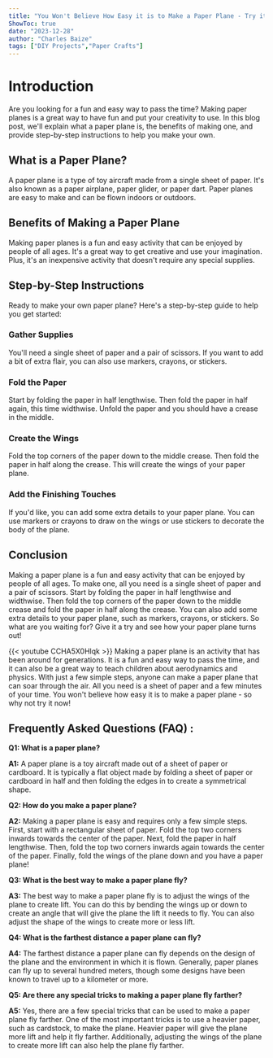 ```yaml
---
title: "You Won't Believe How Easy it is to Make a Paper Plane - Try it Now!"
ShowToc: true 
date: "2023-12-28"
author: "Charles Baize" 
tags: ["DIY Projects","Paper Crafts"]
---
```

# Introduction

Are you looking for a fun and easy way to pass the time? Making paper planes is a great way to have fun and put your creativity to use. In this blog post, we'll explain what a paper plane is, the benefits of making one, and provide step-by-step instructions to help you make your own.

## What is a Paper Plane?

A paper plane is a type of toy aircraft made from a single sheet of paper. It's also known as a paper airplane, paper glider, or paper dart. Paper planes are easy to make and can be flown indoors or outdoors.

## Benefits of Making a Paper Plane

Making paper planes is a fun and easy activity that can be enjoyed by people of all ages. It's a great way to get creative and use your imagination. Plus, it's an inexpensive activity that doesn't require any special supplies.

## Step-by-Step Instructions

Ready to make your own paper plane? Here's a step-by-step guide to help you get started:

### Gather Supplies

You'll need a single sheet of paper and a pair of scissors. If you want to add a bit of extra flair, you can also use markers, crayons, or stickers.

### Fold the Paper

Start by folding the paper in half lengthwise. Then fold the paper in half again, this time widthwise. Unfold the paper and you should have a crease in the middle.

### Create the Wings

Fold the top corners of the paper down to the middle crease. Then fold the paper in half along the crease. This will create the wings of your paper plane.

### Add the Finishing Touches

If you'd like, you can add some extra details to your paper plane. You can use markers or crayons to draw on the wings or use stickers to decorate the body of the plane.

## Conclusion

Making a paper plane is a fun and easy activity that can be enjoyed by people of all ages. To make one, all you need is a single sheet of paper and a pair of scissors. Start by folding the paper in half lengthwise and widthwise. Then fold the top corners of the paper down to the middle crease and fold the paper in half along the crease. You can also add some extra details to your paper plane, such as markers, crayons, or stickers. So what are you waiting for? Give it a try and see how your paper plane turns out!

{{< youtube CCHA5X0Hlqk >}} 
Making a paper plane is an activity that has been around for generations. It is a fun and easy way to pass the time, and it can also be a great way to teach children about aerodynamics and physics. With just a few simple steps, anyone can make a paper plane that can soar through the air. All you need is a sheet of paper and a few minutes of your time. You won't believe how easy it is to make a paper plane - so why not try it now!

## Frequently Asked Questions (FAQ) :
**Q1: What is a paper plane?**

**A1:** A paper plane is a toy aircraft made out of a sheet of paper or cardboard. It is typically a flat object made by folding a sheet of paper or cardboard in half and then folding the edges in to create a symmetrical shape. 

**Q2: How do you make a paper plane?**

**A2:** Making a paper plane is easy and requires only a few simple steps. First, start with a rectangular sheet of paper. Fold the top two corners inwards towards the center of the paper. Next, fold the paper in half lengthwise. Then, fold the top two corners inwards again towards the center of the paper. Finally, fold the wings of the plane down and you have a paper plane! 

**Q3: What is the best way to make a paper plane fly?**

**A3:** The best way to make a paper plane fly is to adjust the wings of the plane to create lift. You can do this by bending the wings up or down to create an angle that will give the plane the lift it needs to fly. You can also adjust the shape of the wings to create more or less lift. 

**Q4: What is the farthest distance a paper plane can fly?**

**A4:** The farthest distance a paper plane can fly depends on the design of the plane and the environment in which it is flown. Generally, paper planes can fly up to several hundred meters, though some designs have been known to travel up to a kilometer or more. 

**Q5: Are there any special tricks to making a paper plane fly farther?**

**A5:** Yes, there are a few special tricks that can be used to make a paper plane fly farther. One of the most important tricks is to use a heavier paper, such as cardstock, to make the plane. Heavier paper will give the plane more lift and help it fly farther. Additionally, adjusting the wings of the plane to create more lift can also help the plane fly farther.





